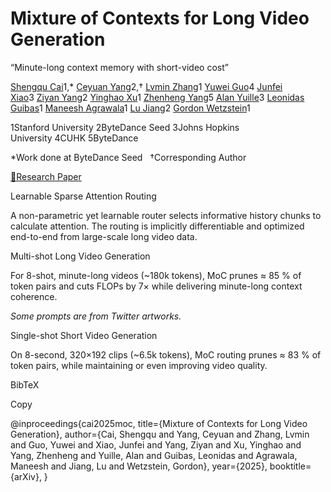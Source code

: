 # Mixture of Contexts for Long Video Generation

“Minute-long context memory with short-video cost”

[Shengqu Cai](https://primecai.github.io/)1,* [Ceyuan Yang](https://ceyuan.me/)2,† [Lvmin Zhang](https://lllyasviel.github.io/lvmin_zhang/)1 [Yuwei Guo](https://guoyww.github.io/)4 [Junfei Xiao](https://lambert-x.github.io/)3 [Ziyan Yang](https://ziyanyang.github.io/)2 [Yinghao Xu](https://justimyhxu.github.io/)1 [Zhenheng Yang](https://zhenheny.github.io/)5 [Alan Yuille](https://www.cs.jhu.edu/~ayuille/)3 [Leonidas Guibas](https://profiles.stanford.edu/leonidas-guibas)1 [Maneesh Agrawala](https://graphics.stanford.edu/~maneesh/)1 [Lu Jiang](http://www.lujiang.info/)2 [Gordon Wetzstein](https://stanford.edu/~gordonwz/)1

1Stanford University 2ByteDance Seed 3Johns Hopkins University 4CUHK 5ByteDance

*Work done at ByteDance Seed   †Corresponding Author

[📄Research Paper](http://arxiv.org/abs/2508.21058)

Learnable Sparse Attention Routing

A non-parametric yet learnable router selects informative history chunks to calculate attention. The routing is implicitly differentiable and optimized end-to-end from large-scale long video data.

Multi-shot Long Video Generation

For 8-shot, minute-long videos (~180k tokens), MoC prunes ≈ 85 % of token pairs and cuts FLOPs by 7× while delivering minute-long context coherence.

_Some prompts are from Twitter artworks._

Single-shot Short Video Generation

On 8-second, 320×192 clips (~6.5k tokens), MoC routing prunes ≈ 83 % of token pairs, while maintaining or even improving video quality.

BibTeX

Copy

@inproceedings{cai2025moc,
        title={Mixture of Contexts for Long Video Generation},
        author={Cai, Shengqu and Yang, Ceyuan and Zhang, Lvmin and Guo, Yuwei and Xiao, Junfei and Yang, Ziyan and Xu, Yinghao and Yang, Zhenheng and Yuille, Alan and Guibas, Leonidas and Agrawala, Maneesh and Jiang, Lu and Wetzstein, Gordon},
        year={2025},
        booktitle={arXiv},
      }